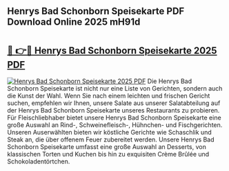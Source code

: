 ## Henrys Bad Schonborn Speisekarte PDF Download Online 2025 mH91d

# <h2><a href="http://gcc675.nevu.top/?p=Henrys+Bad+Schonborn+Speisekarte">🔗 👉🔴 Henrys Bad Schonborn Speisekarte 2025 PDF</a></h2>

[![Henrys Bad Schonborn Speisekarte 2025 PDF](https://i.imgur.com/dBaPXMq.png)](http://gcc675.nevu.top/?p=Henrys+Bad+Schonborn+Speisekarte)
Die Henrys Bad Schonborn Speisekarte ist nicht nur eine Liste von Gerichten, sondern auch die Kunst der Wahl. Wenn Sie nach einem leichten und frischen Gericht suchen, empfehlen wir Ihnen, unsere Salate aus unserer Salatabteilung auf der Henrys Bad Schonborn Speisekarte unseres Restaurants zu probieren. Für Fleischliebhaber bietet unsere Henrys Bad Schonborn Speisekarte eine große Auswahl an Rind-, Schweinefleisch-, Hühnchen- und Fischgerichten. Unseren Auserwählten bieten wir köstliche Gerichte wie Schaschlik und Steak an, die über offenem Feuer zubereitet werden. Unsere Henrys Bad Schonborn Speisekarte umfasst eine große Auswahl an Desserts, von klassischen Torten und Kuchen bis hin zu exquisiten Crème Brûlée und Schokoladentörtchen.
